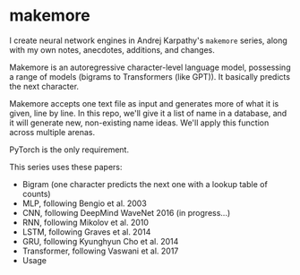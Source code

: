 # makemore
I create neural network engines in Andrej Karpathy's ```makemore``` series, along with my own notes, anecdotes, additions, and changes.

Makemore is an autoregressive character-level language model, possessing a range of models (bigrams to Transformers (like GPT)). It basically predicts the next character. 

Makemore accepts one text file as input and generates more of what it is given, line by line. In this repo, we'll give it a list of name in a database, and it will generate new, non-existing name ideas. We'll apply this function across multiple arenas.

PyTorch is the only requirement.

This series uses these papers:

- Bigram (one character predicts the next one with a lookup table of counts)
- MLP, following Bengio et al. 2003
- CNN, following DeepMind WaveNet 2016 (in progress...)
- RNN, following Mikolov et al. 2010
- LSTM, following Graves et al. 2014
- GRU, following Kyunghyun Cho et al. 2014
- Transformer, following Vaswani et al. 2017
- Usage
